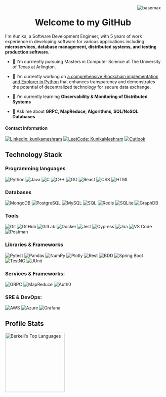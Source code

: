 <img align ="right" src="https://komarev.com/ghpvc/?username=Kunikameshram&label=Profile%20views&color=0e75b6&style=flat" alt="basemax">
<h1 align="center">Welcome to my GitHub</h1>

I'm Kunika, a Software Development Engineer, with 5 years of work experience in developing software for various applications including **microservices, database management, distributed systems, and testing production software**.


- 🏫 I'm currrently pursuing Masters in Computer Science at The University of Texas at Arlington.
- 🔭 I’m currently working on [a comprehensive Blockchain implementation and Explorer in Python](https://github.com/Kunikameshram/Blockchain.git) that enhances transparency and demonstrates the potential of decentralized technology for secure data exchange.

- 🌱 I’m currently learning **Observability & Monitoring of Distributed Systems**

- 💬 Ask me about **GRPC, MapReduce, Algorithms, SQL/NoSQL Databases**

#### Contact Information
[![Linkedin: kunikameshram](https://img.shields.io/badge/-LinkedIn-blue?style=flat-square&logo=Linkedin&logoColor=white)](https://www.linkedin.com/in/kunikameshram/)
[![LeetCode: KunikaMeshram](https://img.shields.io/badge/-LeetCode-000?&logo=LeetCode)](https://leetcode.com/u/KunikaMeshram/)
[![Outlook](https://img.shields.io/badge/-Outlook-blue?logo=microsoft-outlook&logoColor=white)](mailto:kunikameshram@outlook.com)

## Technology Stack
### Programming languages
<!-- [![My Skills](https://skillicons.dev/icons?i=c,cpp,py,java,go,nodejs,html,css,figma&theme=light)](https://skillicons.dev) -->
![Python](https://img.shields.io/badge/-Python-000?&logo=Python)
![Java](https://img.shields.io/badge/-Java-000?&logoJava)
![C](https://img.shields.io/badge/-C-000?&logo=C)
![C++](https://img.shields.io/badge/-C++-000?&logo=C++)
![GO](https://img.shields.io/badge/-GO-000?&logo=Go)
![React](https://img.shields.io/badge/-React-000?&logo=React)
![CSS](https://img.shields.io/badge/-CSS-000?&logo=CSS3)
![HTML](https://img.shields.io/badge/-HTML-000?&logo=HTML5)

### Databases
<!-- [![My Skills](https://skillicons.dev/icons?i=mysql,sql,postgres,mongodb,graphql,figma&theme=light)](https://skillicons.dev) -->
![MongoDB](https://img.shields.io/badge/-MongoDB-000?&logo=MongoDB)
![PostgreSQL](https://img.shields.io/badge/-PostgreSQL-000?&logo=PostgreSQL)
![MySQL](https://img.shields.io/badge/-MySQL-000?&logo=MySQL)
![SQL](https://img.shields.io/badge/-SQL-000?&logo=SQL)
![Redis](https://img.shields.io/badge/-Redis-000?&logo=Redis)
![SQLite](https://img.shields.io/badge/-SQLite-000?&logo=SQLite)
![GraphDB](https://img.shields.io/badge/-GraphDB-000?&logo=GraphDB)

### Tools
<!-- [![My Skills](https://skillicons.dev/icons?i=git,,figma&theme=light)](https://skillicons.dev) -->
![Git](https://img.shields.io/badge/-Git-000?&logo=Git)
![GitHub](https://img.shields.io/badge/-GitHub-000?&logo=GitHub)
![GitLab](https://img.shields.io/badge/-GitLab-000?&logo=GitLab)
![Docker](https://img.shields.io/badge/-Docker-000?&logo=Docker)
![Jest](https://img.shields.io/badge/-Jest-000?&logo=Jest)
![Cypress](https://img.shields.io/badge/-Cypress-000?&logo=Cypress)
![Jira](https://img.shields.io/badge/-Jira-000?&logo=Jira)
![VS Code](https://img.shields.io/badge/-VS%20Code-000?&logo=Visual-Studio-Code)
![Postman](https://img.shields.io/badge/-Postman-000?&logo=Postman)

### Libraries & Frameworks
<!-- [![My Skills](https://skillicons.dev/icons?i=c,cpp,py,java,go,nodejs,html,css,figma&theme=light)](https://skillicons.dev) -->
![Pytest](https://img.shields.io/badge/-Pytest-000?&logo=Pytest)
![Pandas](https://img.shields.io/badge/-Pandas-000?&logo=Pandas)
![NumPy](https://img.shields.io/badge/-NumPy-000?&logo=NumPy)
![Plotly](https://img.shields.io/badge/-Plotly-000?&logo=Plotly)
![Rest](https://img.shields.io/badge/-Rest-000?&logo=Rest)
![BDD](https://img.shields.io/badge/-BDD-000?&logo=BDD)
![Spring Boot](https://img.shields.io/badge/-SpringBoot-000?&logo=Spring-Boot)
![TestNG](https://img.shields.io/badge/-TestNG-000?&logo=TestNG)
![JUnit](https://img.shields.io/badge/-JUnit-000?&logo=JUnit)

### Services & Frameworks: 
![GRPC](https://img.shields.io/badge/-GRPC-000?&logo=GRPC)
![MapReduce](https://img.shields.io/badge/-GRPC-000?&logo=mapreduce)
![Auth0](https://img.shields.io/badge/-Auth0-000?&logo=Auth0)

### SRE & DevOps:
![AWS](https://img.shields.io/badge/-AWS-000?&logo=Amazon-AWS)
![Azure](https://img.shields.io/badge/-Azure-000?&logo=Microsoft-Azure)
![Grafana](https://img.shields.io/badge/-Grafana-000?&logo=Grafana)

## Profile Stats

<!-- <img alt="Kunikameshram's Github Stats" src="https://github-readme-stats.vercel.app/api/?username=Kunikameshram&show_icons=true&include_all_commits=true&count_private=true&theme=react&hide_border=true&bg_color=1F222E&title_color=F85D7F&icon_color=F8D866" height="192px"/> -->
<img alt="Berkeli's Top Languages" src="https://github-readme-stats.vercel.app/api/top-langs/?username=Kunikameshram&langs_count=8&layout=compact&theme=react&hide_border=true&bg_color=1F222E&title_color=F85D7F&icon_color=F8D866" height="192px"/>

